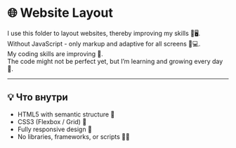 # 🌐 Website Layout

I use this folder to layout websites, thereby improving my skills 💪🖥️.  
Without JavaScript - only markup and adaptive for all screens 📱💻.  
My coding skills are improving 💪.  
The code might not be perfect yet, but I’m learning and growing every day 🚀.

---

## 💡 Что внутри

- HTML5 with semantic structure 📄  
- CSS3 (Flexbox / Grid) 🎨  
- Fully responsive design 📐  
- No libraries, frameworks, or scripts 🚫🧩
